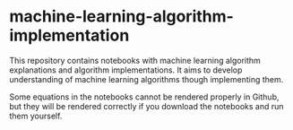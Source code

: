 # machine-learning-algorithm-implementation
This repository contains notebooks with machine learning algorithm explanations and algorithm implementations. It aims to develop understanding of machine learning algorithms though implementing them.

Some equations in the notebooks cannot be rendered properly in Github, but they will be rendered correctly if you download the notebooks and run them yourself.
